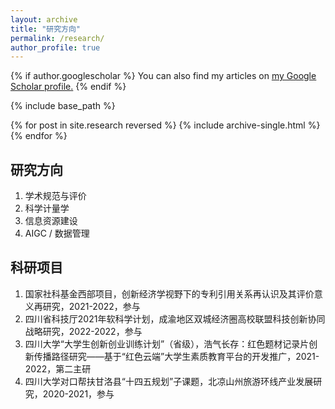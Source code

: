 ```yaml
---
layout: archive
title: "研究方向"
permalink: /research/
author_profile: true
---
```


{% if author.googlescholar %}
  You can also find my articles on <u><a href="{{author.googlescholar}}">my Google Scholar profile</a>.</u>
{% endif %}

{% include base_path %}

{% for post in site.research reversed %}
  {% include archive-single.html %}
{% endfor %}

## 研究方向
1. 学术规范与评价
2. 科学计量学
3. 信息资源建设
4. AIGC / 数据管理

## 科研项目
1. 国家社科基金西部项目，创新经济学视野下的专利引用关系再认识及其评价意义再研究，2021-2022，参与
2. 四川省科技厅2021年软科学计划，成渝地区双城经济圈高校联盟科技创新协同战略研究，2022-2022，参与
3. 四川⼤学“⼤学⽣创新创业训练计划”（省级），浩气长存：红色题材记录片创新传播路径研究——基于“红色云端”大学生素质教育平台的开发推广，2021-2022，第二主研
4. 四川大学对口帮扶甘洛县“十四五规划”子课题，北凉山州旅游环线产业发展研究，2020-2021，参与

